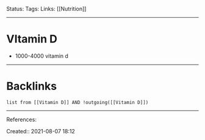 
Status: 
Tags: 
Links: [[Nutrition]]
___
# VItamin D
- 1000-4000 vitamin d
___
# Backlinks
```dataview
list from [[Vitamin D]] AND !outgoing([[Vitamin D]])
```
___
References:

Created:: 2021-08-07 18:12
